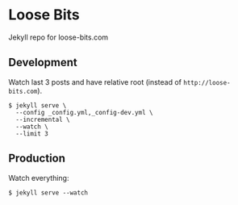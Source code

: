 Loose Bits
==========

Jekyll repo for loose-bits.com

## Development

Watch last 3 posts and have relative root (instead of `http://loose-bits.com`).

```
$ jekyll serve \
  --config _config.yml,_config-dev.yml \
  --incremental \
  --watch \
  --limit 3
```

## Production

Watch everything:

```
$ jekyll serve --watch
```
